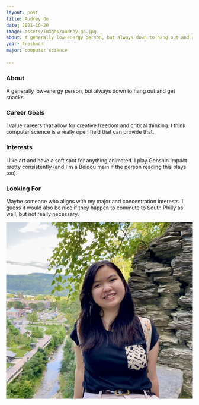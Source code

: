 ```yaml
---
layout: post
title: Audrey Go 
date: 2021-10-20
image: assets/images/audrey-go.jpg
about: A generally low-energy person, but always down to hang out and get snacks.
year: Freshman
major: computer science

---
```


### About

A generally low-energy person, but always down to hang out and get snacks.

### Career Goals

I value careers that allow for creative freedom and critical thinking. I think computer science is a really open field that can provide that.

### Interests

I like art and have a soft spot for anything animated. I play Genshin Impact pretty consistently (and I'm a Beidou main if the person reading this plays too).

### Looking For

Maybe someone who aligns with my major and concentration interests. I guess it would also be nice if they happen to commute to South Philly as well, but not really necessary.

<div class="text-center my-5">
    <img src="assets/images/audrey-go.jpg" alt="Audrey Go" class="rounded post-img" />
</div>

